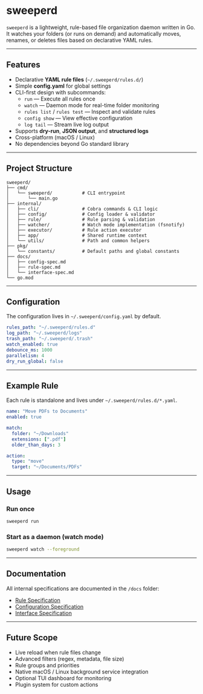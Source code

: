 # sweeperd 

`sweeperd` is a lightweight, rule-based file organization daemon written in Go.
It watches your folders (or runs on demand) and automatically moves, renames, or deletes files based on declarative YAML rules.

---

## Features

- Declarative **YAML rule files** (`~/.sweeperd/rules.d/`)
- Simple **config.yaml** for global settings
- CLI-first design with subcommands:
  - `run` — Execute all rules once
  - `watch` — Daemon mode for real-time folder monitoring
  - `rules list` / `rules test` — Inspect and validate rules
  - `config show` — View effective configuration
  - `log tail` — Stream live log output
- Supports **dry-run**, **JSON output**, and **structured logs**
- Cross-platform (macOS / Linux)
- No dependencies beyond Go standard library

---

## Project Structure

```
sweeperd/
├── cmd/
│   └── sweeperd/           # CLI entrypoint
│       └── main.go
├── internal/
│   ├── cli/                # Cobra commands & CLI logic
│   ├── config/             # Config loader & validator
│   ├── rule/               # Rule parsing & validation
│   ├── watcher/            # Watch mode implementation (fsnotify)
│   ├── executor/           # Rule action executor
│   ├── app/                # Shared runtime context
│   └── utils/              # Path and common helpers
├── pkg/
│   └── constants/          # Default paths and global constants
├── docs/
│   ├── config-spec.md
│   ├── rule-spec.md
│   └── interface-spec.md
└── go.mod
```

---

## Configuration

The configuration lives in `~/.sweeperd/config.yaml` by default.

```yaml
rules_path: "~/.sweeperd/rules.d"
log_path: "~/.sweeperd/logs"
trash_path: "~/.sweeperd/.trash"
watch_enabled: true
debounce_ms: 1000
parallelism: 4
dry_run_global: false
```

---

## Example Rule

Each rule is standalone and lives under `~/.sweeperd/rules.d/*.yaml`.

```yaml
name: "Move PDFs to Documents"
enabled: true

match:
  folder: "~/Downloads"
  extensions: [".pdf"]
  older_than_days: 3

action:
  type: "move"
  target: "~/Documents/PDFs"
```

---

## Usage

### Run once
```bash
sweeperd run
```

### Start as a daemon (watch mode)
```bash
sweeperd watch --foreground
```

---

## Documentation

All internal specifications are documented in the `/docs` folder:

- [Rule Specification](docs/config-spec.md)
- [Configuration Specification](docs/rule-spec.md)
- [Interface Specification](docs/interface-spec.md)

---


## Future Scope

- Live reload when rule files change
- Advanced filters (regex, metadata, file size)
- Rule groups and priorities
- Native macOS / Linux background service integration
- Optional TUI dashboard for monitoring
- Plugin system for custom actions




